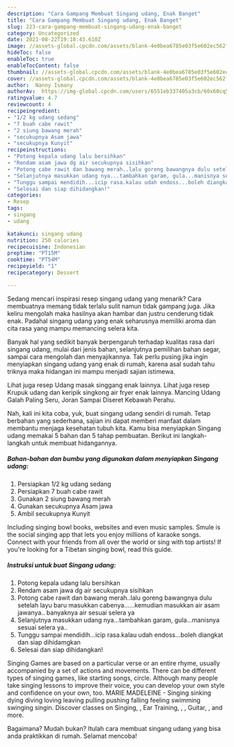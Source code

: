 ```yaml
---
description: "Cara Gampang Membuat Singang udang, Enak Banget"
title: "Cara Gampang Membuat Singang udang, Enak Banget"
slug: 223-cara-gampang-membuat-singang-udang-enak-banget
category: Uncategorized
date: 2021-08-22T19:10:43.610Z
image: //assets-global.cpcdn.com/assets/blank-4e0bea6785e03f5e602ec562f230caae08da540cada707380b4fe1bbebba43da.png
hideToc: false
enableToc: true
enableTocContent: false
thumbnail: //assets-global.cpcdn.com/assets/blank-4e0bea6785e03f5e602ec562f230caae08da540cada707380b4fe1bbebba43da.png
cover: //assets-global.cpcdn.com/assets/blank-4e0bea6785e03f5e602ec562f230caae08da540cada707380b4fe1bbebba43da.png
author:  Nanny Ismany
authorAv:  https://img-global.cpcdn.com/users/6551eb337405a3cb/60x60cq50/avatar.jpg
ratingvalue: 4.7
reviewcount: 4
recipeingredient:
- "1/2 kg udang sedang"
- "7 buah cabe rawit"
- "2 siung bawang merah"
- "secukupnya Asam jawa"
- "secukupnya Kunyit"
recipeinstructions:
- "Potong kepala udang lalu bersihkan"
- "Rendam asam jawa dg air secukupnya sisihkan"
- "Potong cabe rawit dan bawang merah..lalu goreng bawangnya dulu setelah layu baru masukkan cabenya......kemudian masukkan air asam jawanya.. banyaknya air sesuai selera ya"
- "Selanjutnya masukkan udang nya...tambahkan garam, gula...manisnya sesuai selera ya.."
- "Tunggu sampai mendidih...icip rasa.kalau udah endoss...boleh diangkat dan siap dihidamgkan"
- "Selesai dan siap dihidangkan!"
categories:
- Resep
tags:
- singang
- udang

katakunci: singang udang 
nutrition: 250 calories
recipecuisine: Indonesian
preptime: "PT15M"
cooktime: "PT54M"
recipeyield: "1"
recipecategory: Dessert

---
```



Sedang mencari inspirasi resep singang udang yang menarik? Cara membuatnya memang tidak terlalu sulit namun tidak gampang juga. Jika keliru mengolah maka hasilnya akan hambar dan justru cenderung tidak enak. Padahal singang udang yang enak seharusnya memiliki aroma dan cita rasa yang mampu memancing selera kita.


Banyak hal yang sedikit banyak berpengaruh terhadap kualitas rasa dari singang udang, mulai dari jenis bahan, selanjutnya pemilihan bahan segar, sampai cara mengolah dan menyajikannya. Tak perlu pusing jika ingin menyiapkan singang udang yang enak di rumah, karena asal sudah tahu triknya maka hidangan ini mampu menjadi sajian istimewa.

Lihat juga resep Udang masak singgang enak lainnya. Lihat juga resep Krupuk udang dan keripik singkong air fryer enak lainnya. Mancing Udang Galah Paling Seru, Joran Sampai Diseret Kebawah Perahu.


Nah, kali ini kita coba, yuk, buat singang udang sendiri di rumah. Tetap berbahan yang sederhana, sajian ini dapat memberi manfaat dalam membantu menjaga kesehatan tubuh kita. Kamu bisa menyiapkan Singang udang memakai 5 bahan dan 5 tahap pembuatan. Berikut ini langkah-langkah untuk membuat hidangannya.

<!--inarticleads1-->

##### Bahan-bahan dan bumbu yang digunakan dalam menyiapkan Singang udang:

1. Persiapkan 1/2 kg udang sedang
1. Persiapkan 7 buah cabe rawit
1. Gunakan 2 siung bawang merah
1. Gunakan secukupnya Asam jawa
1. Ambil secukupnya Kunyit


Including singing bowl books, websites and even music samples. Smule is the social singing app that lets you enjoy millions of karaoke songs. Connect with your friends from all over the world or sing with top artists! If you&#39;re looking for a Tibetan singing bowl, read this guide. 

<!--inarticleads2-->

##### Instruksi untuk buat Singang udang:

1. Potong kepala udang lalu bersihkan
1. Rendam asam jawa dg air secukupnya sisihkan
1. Potong cabe rawit dan bawang merah..lalu goreng bawangnya dulu setelah layu baru masukkan cabenya......kemudian masukkan air asam jawanya.. banyaknya air sesuai selera ya
1. Selanjutnya masukkan udang nya...tambahkan garam, gula...manisnya sesuai selera ya..
1. Tunggu sampai mendidih...icip rasa.kalau udah endoss...boleh diangkat dan siap dihidamgkan
1. Selesai dan siap dihidangkan!

Singing Games are based on a particular verse or an entire rhyme, usually accompanied by a set of actions and movements. There can be different types of singing games, like starting songs, circle. Although many people take singing lessons to improve their voice, you can develop your own style and confidence on your own, too. MARIE MADELEINE - Singing sinking dying diving loving leaving pulling pushing falling feeling swimming swinging singin. Discover classes on Singing, , Ear Training, , , Guitar, , and more. 

Bagaimana? Mudah bukan? Itulah cara membuat singang udang yang bisa anda praktikkan di rumah. Selamat mencoba!
